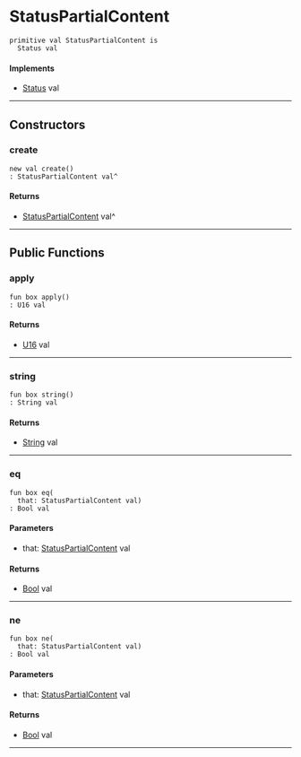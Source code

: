 # StatusPartialContent

```pony
primitive val StatusPartialContent is
  Status val
```

#### Implements

* [Status](net-http-Status) val

---

## Constructors

### create

```pony
new val create()
: StatusPartialContent val^
```

#### Returns

* [StatusPartialContent](net-http-StatusPartialContent) val^

---

## Public Functions

### apply

```pony
fun box apply()
: U16 val
```

#### Returns

* [U16](builtin-U16) val

---

### string

```pony
fun box string()
: String val
```

#### Returns

* [String](builtin-String) val

---

### eq

```pony
fun box eq(
  that: StatusPartialContent val)
: Bool val
```
#### Parameters

*   that: [StatusPartialContent](net-http-StatusPartialContent) val

#### Returns

* [Bool](builtin-Bool) val

---

### ne

```pony
fun box ne(
  that: StatusPartialContent val)
: Bool val
```
#### Parameters

*   that: [StatusPartialContent](net-http-StatusPartialContent) val

#### Returns

* [Bool](builtin-Bool) val

---

